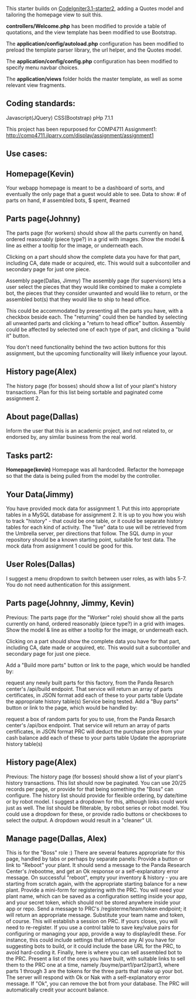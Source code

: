 This starter builds on [CodeIgniter3.1-starter2](https://github.com/jedi-academy/CodeIgniter3.1-starter2),
adding a Quotes model and tailoring the homepage view to suit this.

**controllers/Welcome.php** has been modified to provide a table of quotations,
and the view template has been modified to use Bootstrap.

The **application/config/autoload.php** configuration has been modified
to preload the template parser library, the url helper, and the Quotes model.

The **application/config/config.php** configuration has been modified
to specify menu navbar choices.

The **application/views** folder holds the master template, as well as some relevant view
fragments.

## Coding standards:
Javascript(JQuery)
CSS(Bootstrap)
pHp 7.1.1

This project has been repurposed for COMP4711 Assignment1:
http://comp4711.jlparry.com/display/assignment/assignment1

## **Use cases:**
## Homepage(Kevin)
Your webapp homepage is meant to be a dashboard of sorts, and eventually the only page that a guest would able to see.
Data to show: # of parts on hand, # assembled bots, $ spent, #earned

## Parts page(Johnny)
The parts page (for workers) should show all the parts currently on hand, ordered reasonably (piece type?) in a grid with images. Show the model & line as either a tooltip for the image, or underneath each.

Clicking on a part should show the complete data you have for that part, including CA, date made or acquired, etc. This would suit a subcontoller and secondary page for just one piece.

Assembly page(Dallas, Jimmy)
The assembly page (for supervisors) lets a user select the pieces that they would like combined to make a complete bot, the pieces that they consider unwanted and would like to return, or the assembled bot(s) that they would like to ship to head office.

This could be accommodated by presenting all the parts you have, with a checkbox beside each. The "returning" could then be handled by selecting all unwanted parts and clicking a "return to head office" button. Assembly could be affected by selected one of each type of part, and clicking a "build it" button.

You don't need functionality behind the two action buttons for this assignment, but the upcoming functionality will likely influence your layout.

## History page(Alex)
The history page (for bosses) should show a list of your plant's history transactions. Plan for this list being sortable and paginated come assignment 2.

## About page(Dallas)
Inform the user that this is an academic project, and not related to, or endorsed by, any similar business from the real world.

## **Tasks part2:**
**Homepage(kevin)**
Homepage was all hardcoded. Refactor the homepage so that the data is being pulled from the model by the controller.

## **Your Data(Jimmy)**
You have provided mock data for assignment 1. Put this into appropriate tables in a MySQL database for assignment 2.
It is up to you how you wish to track "history" - that could be one table, or it could be separate history tables for each kind of activity.
The "live" data to use will be retrieved from the Umbrella server, per directions that follow.
The SQL dump in your repository should be a known starting point, suitable for test data. The mock data from assignment 1 could be good for this.

## **User Roles(Dallas)**
I suggest a menu dropdown to switch between user roles, as with labs 5-7.
You do not need authentication for this assignment.

## **Parts page(Johnny, Jimmy, Kevin)**
Previous: The parts page (for the "Worker" role) should show all the parts currently on hand, ordered reasonably (piece type?) in a grid with images. Show the model & line as either a tooltip for the image, or underneath each.

Clicking on a part should show the complete data you have for that part, including CA, date made or acquired, etc. This would suit a subcontoller and secondary page for just one piece.

Add a "Build more parts" button or link to the page, which would be handled by:

request any newly built parts for this factory, from the Panda Resarch center's /api/build endpoint. That service will return an array of parts certificates, in JSON format
add each of these to your parts table
Update the appropriate history table(s)
Service being tested.
Add a "Buy parts" button or link to the page, which would be handled by:

request a box of random parts for you to use, from the Panda Resarch center's /api/box endpoint. That service will return an array of parts certificates, in JSON format
PRC will deduct the purchase price from your cash balance
add each of these to your parts table
Update the appropriate history table(s)

## **History page(Alex)**
Previous: The history page (for bosses) should show a list of your plant's history transactions.
This list should now be paginated. You can use 20/25 records per page, or provide for that being something the "Boss" can configure.
The history list should provide for flexible ordering, by date/time or by robot model. I suggest a dropdown for this, although links could work just as well.
The list should be filterable, by robot series or robot model. You could use a dropdown for these, or provide radio buttons or checkboxes to select the output. A dropdown would result in a "cleaner" UI.

## **Manage page(Dallas, Alex)**
This is for the "Boss" role :)
There are several features appropriate for this page, handled by tabs or perhaps by separate panels:
Provide a button or link to "Reboot" your plant. It should send a message to the Panda Research Center's /rebootme, and get an Ok response or a self-explanatory error message. On successful "reboot", empty your inventory & history - you are starting from scratch again, with the appropriate starting balance for a new plant.
Provide a mini-form for registering with the PRC. You will need your plant name, which can be saved as a configuration setting inside your app, and your secret token, which should not be stored anywhere inside your app or repo. Send a message to PRC's /registerme/team/token endpoint; it will return an appropriate message. Substitute your team name and token, of course.
This will establish a session on PRC. If yours closes, you will need to re-register.
If you use a control table to save key/value pairs for configuring or managing your app, provide a way to display/edit these. For instance, this could include settings that influence any AI you have for suggesting bots to build, or it could include the base URL for the PRC, to avoid hard-coding it.
Finally, here is where you can sell assembled bot to the PRC. Present a list of the ones you have built, with suitable links to sell them to the PRC one at a time, namely /buyme/part1/part2/part3, where parts 1 through 3 are the tokens for the three parts that make up your bot. The server will respond with Ok or Nak with a self-explanatory error message. If "Ok", you can remove the bot from your database. The PRC will automatically credit your account balance.